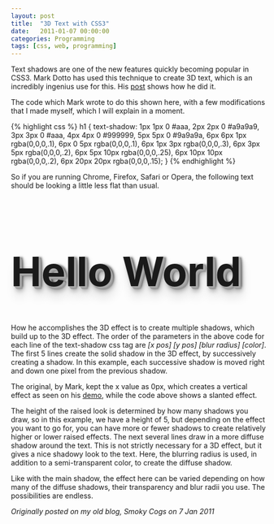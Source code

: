 ```yaml
---
layout: post
title:  "3D Text with CSS3"
date:   2011-01-07 00:00:00
categories: Programming
tags: [css, web, programming]
---
```


Text shadows are one of the new features quickly becoming popular in CSS3. Mark Dotto has used this technique to create 3D text, which is an incredibly ingenius use for this. His [post](/web/20131231073319/http://www.markdotto.com/2011/01/05/3d-text-using-just-css/) shows how he did it.

The code which Mark wrote to do this shown here, with a few modifications that I made myself, which I will explain in a moment.

{% highlight css %}
h1 {
  text-shadow: 1px 1px 0 #aaa, 
               2px 2px 0 #a9a9a9,
               3px 3px 0 #aaa,
               4px 4px 0 #999999,
               5px 5px 0 #9a9a9a,
               6px 6px 1px rgba(0,0,0,.1),
               6px 0 5px rgba(0,0,0,.1),
               6px 1px 3px rgba(0,0,0,.3),
               6px 3px 5px rgba(0,0,0,.2),
               6px 5px 10px rgba(0,0,0,.25),
               6px 10px 10px rgba(0,0,0,.2),
               6px 20px 20px rgba(0,0,0,.15);
}
{% endhighlight %}

So if you are running Chrome, Firefox, Safari or Opera, the following text should be looking a little less flat than usual.

<style>
.raised {
  font-size: 80px;
  text-shadow: 1px 1px 0 #aaa, 
               2px 2px 0 #a9a9a9,
               3px 3px 0 #aaa,
               4px 4px 0 #999999,
               5px 5px 0 #9a9a9a,
               6px 6px 1px rgba(0,0,0,.1),
               6px 0 5px rgba(0,0,0,.1),
               6px 1px 3px rgba(0,0,0,.3),
               6px 3px 5px rgba(0,0,0,.2),
               6px 5px 10px rgba(0,0,0,.25),
               6px 10px 10px rgba(0,0,0,.2),
               6px 20px 20px rgba(0,0,0,.15);
}
</style>
<h1 class="raised">Hello World</h1>

How he accomplishes the 3D effect is to create multiple shadows, which build up to the 3D effect. The order of the parameters in the above code for each line of the text-shadow css tag are _[x pos] [y pos] [blur radius] [color]_. The first 5 lines create the solid shadow in the 3D effect, by successively creating a shadow. In this example, each successive shadow is moved right and down one pixel from the previous shadow.

The original, by Mark, kept the x value as 0px, which creates a vertical effect as seen on his [demo](http://markdotto.com/playground/3d-text/), while the code above shows a slanted effect.

The height of the raised look is determined by how many shadows you draw, so in this example, we have a height of 5, but depending on the effect you want to go for, you can have more or fewer shadows to create relatively higher or lower raised effects. The next several lines draw in a more diffuse shadow around the text. This is not strictly necessary for a 3D effect, but it gives a nice shadowy look to the text. Here, the blurring radius is used, in addition to a semi-transparent color, to create the diffuse shadow.

Like with the main shadow, the effect here can be varied depending on how many of the diffuse shadows, their transparency and blur radii you use. The possibilities are endless.

_Originally posted on my old blog, Smoky Cogs on 7 Jan 2011_